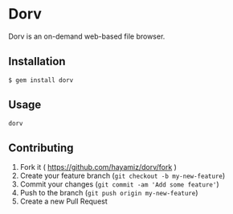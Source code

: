 # Dorv

Dorv is an on-demand web-based file browser.

## Installation

    $ gem install dorv

## Usage

    dorv

## Contributing

1. Fork it ( https://github.com/hayamiz/dorv/fork )
2. Create your feature branch (`git checkout -b my-new-feature`)
3. Commit your changes (`git commit -am 'Add some feature'`)
4. Push to the branch (`git push origin my-new-feature`)
5. Create a new Pull Request
